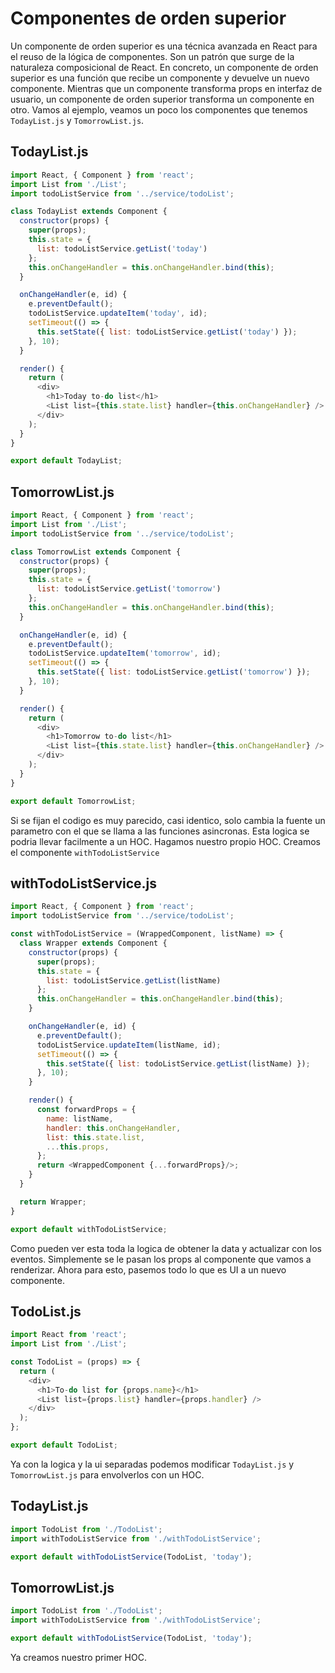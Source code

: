 # Componentes de orden superior
Un componente de orden superior es una técnica avanzada en React para el reuso de la lógica de componentes. Son un patrón que surge de la naturaleza composicional de React.
En concreto, un componente de orden superior es una función que recibe un componente y devuelve un nuevo componente.
Mientras que un componente transforma props en interfaz de usuario, un componente de orden superior transforma un componente en otro.
Vamos al ejemplo, veamos un poco los componentes que tenemos `TodayList.js` y `TomorrowList.js`.
## TodayList.js
```javascript
import React, { Component } from 'react';
import List from './List';
import todoListService from '../service/todoList';

class TodayList extends Component {
  constructor(props) {
    super(props);
    this.state = {
      list: todoListService.getList('today')
    };
    this.onChangeHandler = this.onChangeHandler.bind(this);
  }

  onChangeHandler(e, id) {
    e.preventDefault();
    todoListService.updateItem('today', id);
    setTimeout(() => {
      this.setState({ list: todoListService.getList('today') });
    }, 10);
  }

  render() {
    return (
      <div>
        <h1>Today to-do list</h1>
        <List list={this.state.list} handler={this.onChangeHandler} />
      </div>
    );
  }
}

export default TodayList;
```
## TomorrowList.js
```javascript
import React, { Component } from 'react';
import List from './List';
import todoListService from '../service/todoList';

class TomorrowList extends Component {
  constructor(props) {
    super(props);
    this.state = {
      list: todoListService.getList('tomorrow')
    };
    this.onChangeHandler = this.onChangeHandler.bind(this);
  }

  onChangeHandler(e, id) {
    e.preventDefault();
    todoListService.updateItem('tomorrow', id);
    setTimeout(() => {
      this.setState({ list: todoListService.getList('tomorrow') });
    }, 10);
  }

  render() {
    return (
      <div>
        <h1>Tomorrow to-do list</h1>
        <List list={this.state.list} handler={this.onChangeHandler} />
      </div>
    );
  }
}

export default TomorrowList;
```
Si se fijan el codigo es muy parecido, casi identico, solo cambia la fuente un parametro con el que se llama a las funciones asincronas.
Esta logica se podria llevar facilmente a un HOC. Hagamos nuestro propio HOC. Creamos el componente `withTodoListService`
## withTodoListService.js
```javascript
import React, { Component } from 'react';
import todoListService from '../service/todoList';

const withTodoListService = (WrappedComponent, listName) => {
  class Wrapper extends Component {
    constructor(props) {
      super(props);
      this.state = {
        list: todoListService.getList(listName)
      };
      this.onChangeHandler = this.onChangeHandler.bind(this);
    }

    onChangeHandler(e, id) {
      e.preventDefault();
      todoListService.updateItem(listName, id);
      setTimeout(() => {
        this.setState({ list: todoListService.getList(listName) });
      }, 10);
    }

    render() {
      const forwardProps = {
        name: listName,
        handler: this.onChangeHandler,
        list: this.state.list,
        ...this.props,
      };
      return <WrappedComponent {...forwardProps}/>;
    }
  }

  return Wrapper;
}

export default withTodoListService;
```
Como pueden ver esta toda la logica de obtener la data y actualizar con los eventos. Simplemente se le pasan los props al componente que vamos a renderizar. Ahora para esto, pasemos todo lo que es UI a un nuevo componente.
## TodoList.js
```javascript
import React from 'react';
import List from './List';

const TodoList = (props) => {
  return (
    <div>
      <h1>To-do list for {props.name}</h1>
      <List list={props.list} handler={props.handler} />
    </div>
  );
};

export default TodoList;
```
Ya con la logica y la ui separadas podemos modificar `TodayList.js` y `TomorrowList.js` para envolverlos con un HOC.
## TodayList.js
```javascript
import TodoList from './TodoList';
import withTodoListService from './withTodoListService';

export default withTodoListService(TodoList, 'today');
```
## TomorrowList.js
```javascript
import TodoList from './TodoList';
import withTodoListService from './withTodoListService';

export default withTodoListService(TodoList, 'today');
```
Ya creamos nuestro primer HOC.
